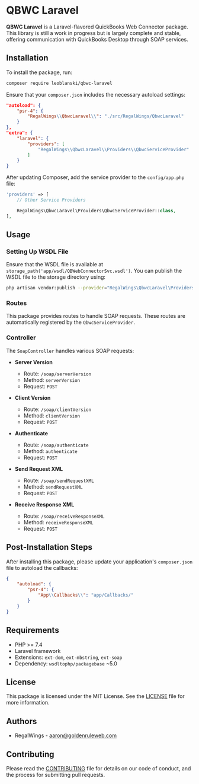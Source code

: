 # QBWC Laravel

**QBWC Laravel** is a Laravel-flavored QuickBooks Web Connector package. This library is still a work in progress but is largely complete and stable, offering communication with QuickBooks Desktop through SOAP services.

## Installation

To install the package, run:

```bash
composer require leoblanski/qbwc-laravel
```

Ensure that your `composer.json` includes the necessary autoload settings:

```json
"autoload": {
    "psr-4": {
        "RegalWings\\QbwcLaravel\\": "./src/RegalWings/QbwcLaravel"
    }
},
"extra": {
    "laravel": {
        "providers": [
            "RegalWings\\QbwcLaravel\\Providers\\QbwcServiceProvider"
        ]
    }
}
```

After updating Composer, add the service provider to the `config/app.php` file:

```php
'providers' => [
    // Other Service Providers

    RegalWings\QbwcLaravel\Providers\QbwcServiceProvider::class,
],
```

## Usage

### Setting Up WSDL File

Ensure that the WSDL file is available at `storage_path('app/wsdl/QBWebConnectorSvc.wsdl')`. You can publish the WSDL file to the storage directory using:

```bash
php artisan vendor:publish --provider="RegalWings\QbwcLaravel\Providers\QbwcServiceProvider"
```

### Routes

This package provides routes to handle SOAP requests. These routes are automatically registered by the `QbwcServiceProvider`.

### Controller

The `SoapController` handles various SOAP requests:

- **Server Version**
  - Route: `/soap/serverVersion`
  - Method: `serverVersion`
  - Request: `POST`

- **Client Version**
  - Route: `/soap/clientVersion`
  - Method: `clientVersion`
  - Request: `POST`

- **Authenticate**
  - Route: `/soap/authenticate`
  - Method: `authenticate`
  - Request: `POST`

- **Send Request XML**
  - Route: `/soap/sendRequestXML`
  - Method: `sendRequestXML`
  - Request: `POST`

- **Receive Response XML**
  - Route: `/soap/receiveResponseXML`
  - Method: `receiveResponseXML`
  - Request: `POST`

## Post-Installation Steps

After installing this package, please update your application's `composer.json` file to autoload the callbacks:

```json
{
    "autoload": {
        "psr-4": {
            "App\\Callbacks\\": "app/Callbacks/"
        }
    }
}
```
## Requirements

- PHP >= 7.4
- Laravel framework
- Extensions: `ext-dom`, `ext-mbstring`, `ext-soap`
- Dependency: `wsdltophp/packagebase` ~5.0

## License

This package is licensed under the MIT License. See the [LICENSE](LICENSE) file for more information.

## Authors

- RegalWings - [aaron@goldenruleweb.com](mailto:aaron@goldenruleweb.com)

## Contributing

Please read the [CONTRIBUTING](CONTRIBUTING.md) file for details on our code of conduct, and the process for submitting pull requests.
